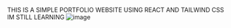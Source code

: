 THIS IS A SIMPLE PORTFOLIO WEBSITE USING REACT AND TAILWIND CSS
IM STILL LEARNING
![image](https://github.com/ayzull/simple-portfolio/assets/144589491/0de75990-cc48-44c1-b223-c38a3e216672)
